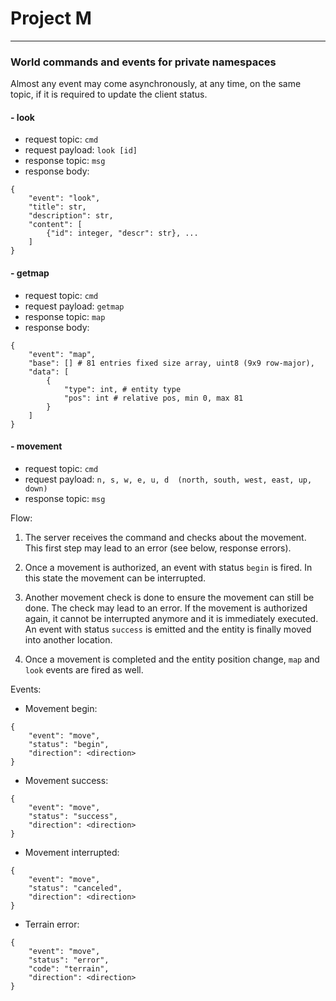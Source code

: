 # Project M


***

### World commands and events for private namespaces

Almost any event may come asynchronously, at any time, on the same topic, if it is required to update the client status.

#### - look

- request topic: `cmd`
- request payload: `look [id]`
- response topic: `msg`
- response body: 
```
{
    "event": "look",
    "title": str,
    "description": str,
    "content": [
        {"id": integer, "descr": str}, ...
    ]
}
```


#### - getmap

- request topic: `cmd`
- request payload: `getmap`
- response topic: `map`
- response body: 
```
{
    "event": "map", 
    "base": [] # 81 entries fixed size array, uint8 (9x9 row-major),
    "data": [
        {
            "type": int, # entity type
            "pos": int # relative pos, min 0, max 81
        }
    ]
}
```

#### - movement

- request topic: `cmd`
- request payload: `n, s, w, e, u, d  (north, south, west, east, up, down)`
- response topic: `msg`

Flow:

1) The server receives the command and checks about the movement. 
   This first step may lead to an error (see below, response errors).

2) Once a movement is authorized, an event with status `begin` is fired. 
   In this state the movement can be interrupted.

3) Another movement check is done to ensure the movement can still be done.
   The check may lead to an error.
   If the movement is authorized again, it cannot be interrupted anymore and it is
   immediately executed. An event with status `success` is emitted and the entity is 
   finally moved into another location.
   
4) Once a movement is completed and the entity position change, `map` and `look` events are fired as well.
 
Events:
 
* Movement begin:
```
{
    "event": "move",
    "status": "begin",
    "direction": <direction>
}
```
* Movement success:
```
{
    "event": "move",
    "status": "success",
    "direction": <direction>
}
```
* Movement interrupted:
```
{
    "event": "move",
    "status": "canceled",
    "direction": <direction>
}
```
* Terrain error:
```
{
    "event": "move",
    "status": "error",
    "code": "terrain",
    "direction": <direction>
}
```

